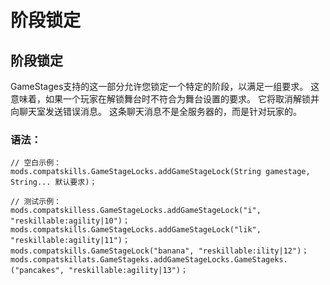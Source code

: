 # 阶段锁定

## 阶段锁定

GameStages支持的这一部分允许您锁定一个特定的阶段，以满足一组要求。 这意味着，如果一个玩家在解锁舞台时不符合为舞台设置的要求。 它将取消解锁并向聊天室发送错误消息。 这条聊天消息不是全服务器的，而是针对玩家的。

### 语法：

    // 空白示例：
    mods.compatskills.GameStageLocks.addGameStageLock(String gamestage, String... 默认要求)；
    
    // 测试示例：
    mods.compatskilless.GameStageLocks.addGameStageLock("i", "reskillable:agility|10")；
    mods.compatskills.GameStageLocks.addGameStageLock("lik", "reskillable:agility|11")；
    mods.compatskills.GameStageLock("banana", "reskillable:ility|12")；
    mods.compatskillats.GameStageks.addGameStageLocks.GameStageks.("pancakes", "reskillable:agility|13")；